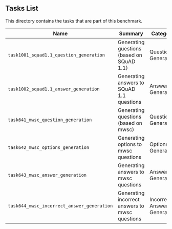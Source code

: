 ## Tasks List 

This directory contains the tasks that are part of this benchmark. 


Name | Summary | Category
---- | ----------- | --------
`task1001_squad1.1_question_generation` | Generating guestions (based on SQuAD 1.1) | Question Generation  
`task1002_squad1.1_answer_generation` | Generating answers to SQuAD 1.1 questions | Answer Generation
`task641_mwsc_question_generation` | Generating questions (based on mwsc) | Question Generation  
`task642_mwsc_options_generation` | Generating options to mwsc questions | Options Generation
`task643_mwsc_answer_generation` | Generating answers to mwsc questions | Answer Generation  
`task644_mwsc_incorrect_answer_generation` | Generating incorrect answers to mwsc questions | Incorrect Answer Generation